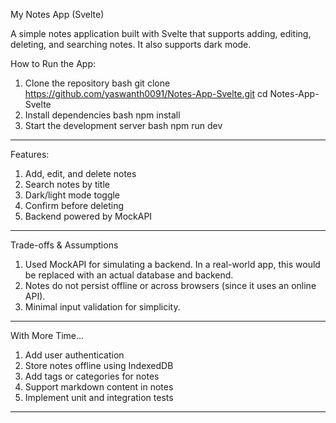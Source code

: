 My Notes App (Svelte)

A simple notes application built with Svelte that supports adding, editing, deleting, and searching notes. It also supports dark mode.

How to Run the App:
1. Clone the repository
 	bash
	git clone https://github.com/yaswanth0091/Notes-App-Svelte.git
	cd Notes-App-Svelte
2. Install dependencies
	bash
	npm install
3. Start the development server
	bash
	npm run dev
---------------------------------------------------------------------------------------------------------------------------------------
Features:
1. Add, edit, and delete notes
2. Search notes by title
3. Dark/light mode toggle
4. Confirm before deleting
5. Backend powered by MockAPI
--------------------------------------------------------------------------------------------------------------------------------------
Trade-offs & Assumptions
1. Used MockAPI for simulating a backend. In a real-world app, this would be replaced with an actual database and backend.
2. Notes do not persist offline or across browsers (since it uses an online API).
3. Minimal input validation for simplicity.
--------------------------------------------------------------------------------------------------------------------------------------
With More Time...
1. Add user authentication
2. Store notes offline using IndexedDB
3. Add tags or categories for notes
4. Support markdown content in notes
5. Implement unit and integration tests
-------------------------------------------------------------------------------------------------------------------------------------
